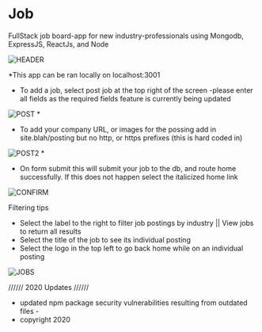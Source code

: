 # Job
FullStack job board-app for new industry-professionals using Mongodb, ExpressJS, ReactJs, and Node

![HEADER](https://user-images.githubusercontent.com/12939053/56655543-16175700-6661-11e9-95d4-2f16274aa963.PNG)

*This app can be ran locally on localhost:3001
- To add a job, select post job at the top right of the screen -please enter all fields as the required fields feature is currently being updated


![POST](https://user-images.githubusercontent.com/12939053/56655575-32b38f00-6661-11e9-9afb-d46f1c888442.PNG)
*
- To add your company URL, or images for the possing add in site.blah/posting but no http, or https prefixes (this is  hard coded in)


![POST2](https://user-images.githubusercontent.com/12939053/56655582-3c3cf700-6661-11e9-9006-d1b13969322b.PNG)
*
- On form submit this will submit your job to the db, and route home successfully. If this does not happen select the italicized home link

![CONFIRM](https://user-images.githubusercontent.com/12939053/56655591-419a4180-6661-11e9-9ba3-1ea997be31f2.PNG)

Filtering tips
- Select the label to the right to filter job postings by industry || View jobs to return all results
- Select the title of the job to see its individual posting 
- Select the logo in the top left to go back home while on an individual posting

![JOBS](https://user-images.githubusercontent.com/12939053/56655566-2b8c8100-6661-11e9-98a0-3f957e354991.PNG)

////// 2020 Updates //////
- updated npm package security vulnerabilities resulting from outdated files -
- copyright 2020 



